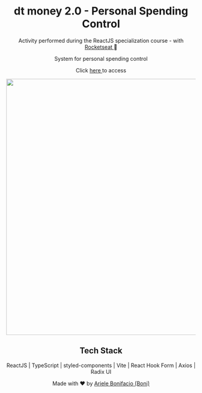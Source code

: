 <div align="center">
  <h1>dt money 2.0 - Personal Spending Control</h1>
  
  Activity performed during the ReactJS specialization course - with <a href="https://lp.rocketseat.com.br/ignite" target="_blank"> Rocketseat </a> :rocket:
<br>

System for personal spending control 
  
Click <a href="https://bonieasy.github.io/dtmoney_v2/" target="_blank"> here </a> to access

<img src="./dtmoney.png" width="680px" >

## Tech Stack

ReactJS | TypeScript | styled-components | Vite | React Hook Form | Axios | Radix UI

Made with :heart: by <a href="https://www.linkedin.com/in/ariele-bonifacio/" target="_blank">Ariele Bonifacio (Boni) </a>

</div>
